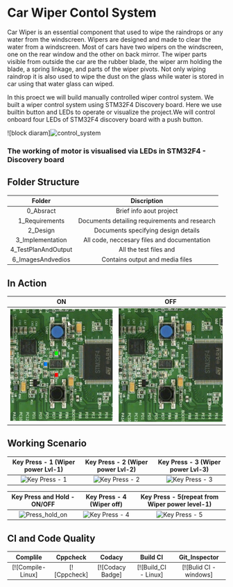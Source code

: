 # Car Wiper Contol System
Car Wiper is an essential component that used to wipe the raindrops or any water from the windscreen. Wipers are designed and made to clear the water from a windscreen. Most of cars have two wipers on the windscreen, one on the rear window and the other on back mirror. The wiper parts visible from outside the car are the rubber blade, the wiper arm holding the blade, a spring linkage, and parts of the wiper pivots. Not only wiping raindrop it is also used to wipe the dust on the glass while water is stored in car using that water glass can wiped.

In this proect we will build manually controlled wiper control system. We built a wiper control system using STM32F4 Discovery board. Here we use builtin button and LEDs to operate or visualize the project.We will control onboard four LEDs of STM32F4 discovery board with a push button.

![block diaram]![control_system](https://user-images.githubusercontent.com/102242702/168429618-b5eff371-0eba-4c88-8d18-7f1ef6a6bd07.PNG)


### The working of motor is visualised via LEDs in STM32F4 - Discovery board

## Folder Structure
| Folder | Discription |
| :---: | :---: | 
| 0_Absract | Brief info aout project
| 1_Requirements	| Documents detailing requirements and research
| 2_Design	| Documents specifying design details
| 3_Implementation |	All code, neccesary files and documentation
| 4_TestPlanAndOutput | All the test files and 
| 6_ImagesAndvedios | Contains output and media files

## In Action
|ON|OFF|
|:--:|:--:|
|![ON](https://github.com/Lokesh12121/M3_Wiper_Conytol_System_stm32f4/blob/main/6_ImagesAndVideos/ON_state.gif)|![OFF](https://github.com/Lokesh12121/M3_Wiper_Conytol_System_stm32f4/blob/main/6_ImagesAndVideos/OFF_state.gif)|

## Working Scenario
|Key Press - 1 (Wiper power Lvl-1)|Key Press - 2 (Wiper power Lvl-2)|Key Press - 3 (Wiper power Lvl-3)|
|:--:|:--:|:--:|
|![Key Press - 1](https://user-images.githubusercontent.com/102242702/168429757-4e2183f4-f1e6-4d36-9d34-30a270af1836.gif)|![Key Press - 2](https://user-images.githubusercontent.com/102242702/168429794-b16cbcf2-8f16-4752-9f27-331b0e7af90e.gif)|![Key Press - 3](https://user-images.githubusercontent.com/102242702/168429826-c2a0c931-2765-426a-82fb-70ada7ce75a1.gif)|

|Key Press and Hold - __ON/OFF__|Key Press - 4 (Wiper off)|Key Press - 5(repeat from Wiper power level-1)|
|:--:|:--:|:--:|
| ![Press_hold_on](https://user-images.githubusercontent.com/102242702/168429849-0cdf9633-e2af-46c4-b018-9e3051f63c03.gif) | ![Key Press - 4](https://user-images.githubusercontent.com/102242702/168429868-211a6106-6c18-4086-a7d6-7720d1d0332a.gif) | ![Key Press - 5](https://user-images.githubusercontent.com/102242702/168429881-56e7f003-91eb-4701-9285-8be1f514473b.gif) |

## CI and Code Quality

| Complile | Cppcheck | Codacy | Build CI | Git_Inspector
|:--:|:--:|:--:|:--:|:--:|
| [![Compile-Linux] | [![Cppcheck] | [![Codacy Badge] | [![Build_CI - Linux]| [![Bulid CI - windows]  | [![Git Inspector]|

